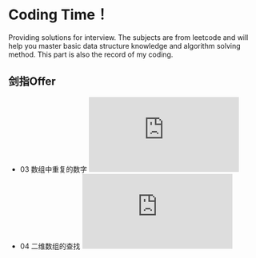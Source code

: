 # Coding Time！

Providing solutions for interview. The subjects are from leetcode and will help you master basic data structure knowledge and algorithm solving method. This part is also the record of my coding.

## 剑指Offer
* 03 数组中重复的数字 ![Python](https://github.com/Tinky2013/Leetcode-solving/blob/master/Python/JZ03%20%E6%95%B0%E7%BB%84%E4%B8%AD%E7%9A%84%E9%87%8D%E5%A4%8D%E6%95%B0%E5%AD%97.py)
* 04 二维数组的查找 ![Python](https://github.com/Tinky2013/Leetcode-solving/blob/master/Python/JZ04%20%E4%BA%8C%E7%BB%B4%E6%95%B0%E7%BB%84%E7%9A%84%E6%9F%A5%E6%89%BE.py)
